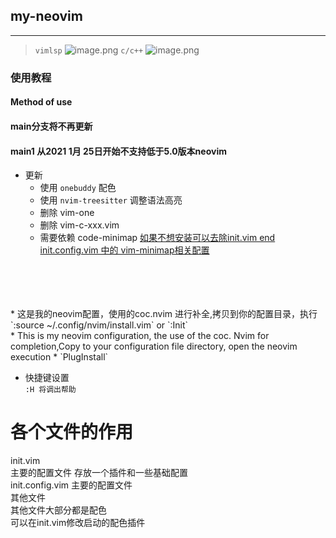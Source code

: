 ## my-neovim    

---
> `vimlsp`
![image.png](https://i.loli.net/2021/01/25/nWs7Jr64RQbUcYM.png)
> `c/c++`
![image.png](https://i.loli.net/2021/01/25/TALRiyaOSoBGmDW.png)
### 使用教程
#### Method of use    

#### main分支将不再更新
#### main1 从2021 1月 25日开始不支持低于5.0版本neovim  
*  更新
	* 使用 `onebuddy` 配色
	* 使用 `nvim-treesitter` 调整语法高亮
	* 删除 vim-one 
	* 删除 vim-c-xxx.vim
	* 需要依赖 code-minimap <u>如果不想安装可以去除init.vim end init.config.vim 中的 vim-minimap相关配置</u>
<br>  
<br>  
<br>  
<br>  
* 这是我的neovim配置，使用的coc.nvim 进行补全,拷贝到你的配置目录，执行`:source ~/.config/nvim/install.vim` or `:Init`   <br>     
* This is my neovim configuration, the use of the coc. Nvim for completion,Copy to your configuration file directory, open the neovim execution     
* `PlugInstall`
    
    
    
- 快捷键设置    
`:H 将调出帮助`
     

# 各个文件的作用    
init.vim    
主要的配置文件 存放一个插件和一些基础配置    
init.config.vim  主要的配置文件    
其他文件    
其他文件大部分都是配色    
可以在init.vim修改启动的配色插件    
